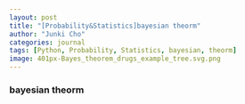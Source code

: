 ```yaml
---
layout: post
title: "[Probability&Statistics]bayesian theorm"
author: "Junki Cho"
categories: journal
tags: [Python, Probability, Statistics, bayesian, theorm]
image: 401px-Bayes_theorem_drugs_example_tree.svg.png
---
```

### bayesian theorm
